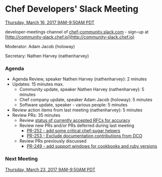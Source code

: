# Chef Developers' Slack Meeting

[Thursday, March 16, 2017 9AM-9:50AM PDT](http://everytimezone.com/#2017-3-16,240,cn3)

developer-meetings channel of [chef-community.slack.com](http://chef-community.slack.com) - sign-up at [http://community-slack.chef.io](http://community-slack.chef.io)

Moderator:  Adam Jacob (holoway)

Secretary:  Nathen Harvey (nathenharvey)

### Agenda
* Agenda Review, speaker Nathen Harvey (nathenharvey): 2 minutes
* Updates: 15 minutes max.
  * Community update, speaker Nathen Harvey (nathenharvey): 5 minutes
  * Chef company update, speaker Adam Jacob (holoway): 5 minutes
  * Software update, speaker - various people: 5 minutes
* Review action items from last meeting (nathenharvey): 5 minutes
* Review PRs:  35 minutes
  * Review [status of currently accepted RFCs for accuracy](https://chef.github.io/chef-rfc/)
  * Review new PRs and/or PRs deferred during last meeting
    * [PR-252 - add some critical chef-sugar helpers](https://github.com/chef/chef-rfc/pull/252)
    * [PR-253 - Exclude documentation contributions from DCO](https://github.com/chef/chef-rfc/pull/253)
  * Review PRs previously discussed
    * [PR-249 - add support windows for cookbooks and ruby versions](https://github.com/chef/chef-rfc/pull/249)

### Next Meeting

[Thursday, March 23, 2017 9AM-9:50AM PDT](http://everytimezone.com/#2017-3-23,240,cn3)
